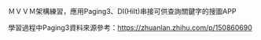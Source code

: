 ＭＶＶＭ架構練習，應用Paging3、DI(Hilt)串接可供查詢關鍵字的搜圖APP

學習過程中Paging3資料來源參考：https://zhuanlan.zhihu.com/p/150860690

